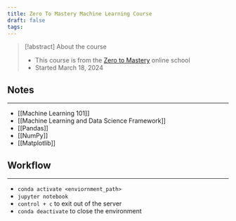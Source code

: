 ```yaml
---
title: Zero To Mastery Machine Learning Course
draft: false
tags:
---
```

> [!abstract] About the course  
> - This course is from the [Zero to Mastery](https://zerotomastery.io/) online school
> - Started March 18, 2024
## Notes
---
- [[Machine Learning 101]]
- [[Machine Learning and Data Science Framework]]
- [[Pandas]]
- [[NumPy]]
- [[Matplotlib]]
## Workflow
---
- `conda activate <enviornment_path>`
- `jupyter notebook`
- `control + c` to exit out of the server
- `conda deactivate` to close the environment 
